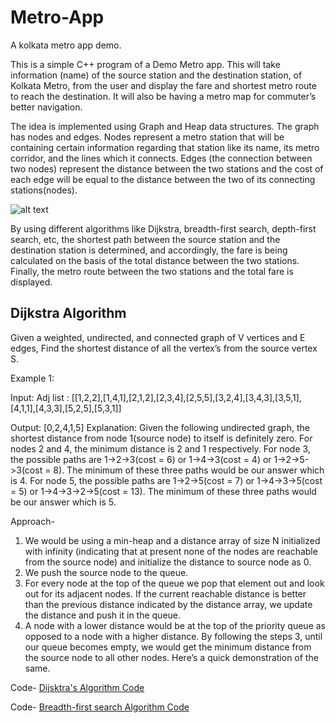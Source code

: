 # Metro-App
A kolkata metro app demo.


This is a simple C++ program of a Demo Metro app. 
This will take information (name) of the source station and the destination station, of Kolkata Metro, from the user and display the fare and shortest metro route to reach the destination. It will also be having a metro map for commuter’s better navigation.

The idea is implemented using Graph and Heap data structures. The graph has nodes and edges. Nodes represent a metro station that will be containing certain information regarding that station like its name, its metro corridor, and the lines which it connects. Edges (the connection between two nodes) represent the distance between the two stations and the cost of each edge will be equal to the distance between the two of its connecting stations(nodes).

![alt text](https://upload.wikimedia.org/wikipedia/commons/thumb/6/68/Kolkata_Metro_Map_updated.png/800px-Kolkata_Metro_Map_updated.png)

By using different algorithms like Dijkstra, breadth-first search, depth-first search, etc, the shortest path between the source station and the destination station is determined, and accordingly, the fare is being calculated on the basis of the total distance between the two stations. Finally, the metro route between the two stations and the total fare is displayed.


## Dijkstra Algorithm
Given a weighted, undirected, and connected graph of V vertices and E edges, Find the shortest distance of all the vertex’s from the source vertex S.

Example 1:

Input: 
Adj list : [[1,2,2],[1,4,1],[2,1,2],[2,3,4],[2,5,5],[3,2,4],[3,4,3],[3,5,1],[4,1,1],[4,3,3],[5,2,5],[5,3,1]]

Output: [0,2,4,1,5]
Explanation: Given the following undirected graph, the shortest distance from node 1(source node) to itself is definitely zero. For nodes 2 and 4, the minimum distance is 2 and 1 respectively.
For node 3, the possible paths are 1->2->3(cost = 6) or 1->4->3(cost = 4) or 1->2->5->3(cost = 8). The minimum of these three paths would be our answer which is 4.
For node 5, the possible paths are 1->2->5(cost = 7) or 1->4->3->5(cost = 5) or 1->4->3->2->5(cost = 13). The minimum of these three paths would be our answer which is 5.

Approach-
1. We would be using a min-heap and a distance array of size N initialized with infinity (indicating that at present none of the nodes are reachable from the source node) and initialize the distance to source node as 0.
2. We push the source node to the queue.
3. For every node at the top of the queue we pop that element out and look out for its adjacent nodes. If the current reachable distance is better than the previous distance indicated by the distance array, we update the distance and push it in the queue.
4. A node with a lower distance would be at the top of the priority queue as opposed to a node with a higher distance. By following the steps 3, until our queue becomes empty, we would get the minimum distance from the source node to all other nodes. Here’s a quick demonstration of the same.

Code- [Dijsktra's Algorithm Code](https://github.com/Madhumitamoi/MetroApp/blob/main/dijsktra's_algo.cpp)

Code- [Breadth-first search Algorithm Code](https://github.com/Madhumitamoi/MetroApp/blob/main/bfs.cpp)



